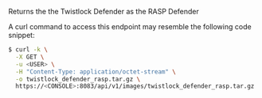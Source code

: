 Returns the the Twistlock Defender as the RASP Defender

A curl command to access this endpoint may resemble the following code snippet:

```bash
$ curl -k \
  -X GET \
  -u <USER> \
  -H "Content-Type: application/octet-stream" \
  -o twistlock_defender_rasp.tar.gz \
  https://<CONSOLE>:8083/api/v1/images/twistlock_defender_rasp.tar.gz
```
